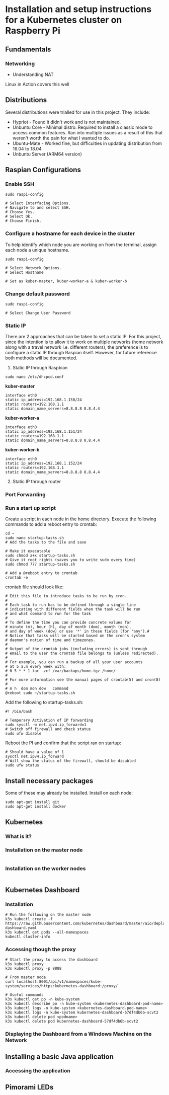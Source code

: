 # Installation and setup instructions for a Kubernetes cluster on Raspberry Pi

## Fundamentals

### Networking

- Understanding NAT

Linux in Action covers this well

## Distributions

Several distributions were trialled for use in this project. They include:

- Hypriot - Found it didn't work and is not maintained.
- Unbuntu Core - Minimal distro. Required to install a classic mode to access common features. Ran into multiple issues as a result of this that weren't worth the pain for what I wanted to do.
- Ubuntu-Mate - Worked fine, but difficulties in updating distribution from 16.04 to 18.04
- Unbuntu Server (ARM64 version)

## Raspian Configurations

### Enable SSH

```
sudo raspi-config

# Select Interfacing Options.
# Navigate to and select SSH.
# Choose Yes.
# Select Ok.
# Choose Finish.
```

### Configure a hostname for each device in the cluster

To help identify which node you are working on from the terminal, assign each node a unique hostname.

```
sudo raspi-config

# Select Network Options.
# Select Hostname

# Set as kuber-master, kuber-worker-a & kuber-worker-b
```

### Change default password

```
sudo raspi-config

# Select Change User Password
```

### Static IP

There are 2 approaches that can be taken to set a static IP. For this project, since the intention is to allow it to work on multiple networks (home network along with a travel network i.e. different routers), the preference is to configure a static IP through Raspian itself. However, for future reference both methods will be documented.

1) Static IP through Raspbian

```
sudo nano /etc/dhcpcd.conf
```

**kuber-master**

```
interface eth0
static ip_address=192.168.1.150/24
static routers=192.168.1.1
static domain_name_servers=8.8.8.8 8.8.4.4
```

**kuber-worker-a**

```
interface eth0
static ip_address=192.168.1.151/24
static routers=192.168.1.1
static domain_name_servers=8.8.8.8 8.8.4.4
```

**kuber-worker-b**

```
interface eth0
static ip_address=192.168.1.152/24
static routers=192.168.1.1
static domain_name_servers=8.8.8.8 8.8.4.4
```

2) Static IP through router

### Port Forwarding




### Run a start up script

Create a script in each node in the home directory. Execute the following commands to add a reboot entry to crontab:

```
cd ~
sudo nano startup-tasks.sh
# Add the tasks to the file and save

# Make it executable
sudo chmod a+x startup-tasks.sh
# Give it root rights (saves you to write sudo every time)
sudo chmod 777 startup-tasks.sh

# Add a @reboot entry to crontab
crontab -e
```

crontab file should look like:

```
# Edit this file to introduce tasks to be run by cron.
# 
# Each task to run has to be defined through a single line
# indicating with different fields when the task will be run
# and what command to run for the task
# 
# To define the time you can provide concrete values for
# minute (m), hour (h), day of month (dom), month (mon),
# and day of week (dow) or use '*' in these fields (for 'any').# 
# Notice that tasks will be started based on the cron's system
# daemon's notion of time and timezones.
# 
# Output of the crontab jobs (including errors) is sent through
# email to the user the crontab file belongs to (unless redirected).
# 
# For example, you can run a backup of all your user accounts
# at 5 a.m every week with:
# 0 5 * * 1 tar -zcf /var/backups/home.tgz /home/
# 
# For more information see the manual pages of crontab(5) and cron(8)
# 
# m h  dom mon dow   command
@reboot sudo ~/startup-tasks.sh
```

Add the following to startup-tasks.sh:

```
#! /bin/bash

# Temporary Activation of IP forwarding
sudo sysctl -w net.ipv4.ip_forward=1
# Switch off firewall and check status
sudo ufw disable
```

Reboot the PI and confirm that the script ran on startup:

```
# Should have a value of 1
sysctl net.ipv4.ip_forward
# Will show the status of the firewall, should be disabled
sudo ufw status
```

## Install necessary packages

Some of these may already be installed. Install on each node:

```
sudo apt-get install git
sudo apt-get install docker
```

## Kubernetes

### What is it?

### Installation on the master node

```

```

### Installation on the worker nodes

```

```

## Kubernetes Dashboard

### Installation

```
# Run the following on the master node
k3s kubectl create -f https://raw.githubusercontent.com/kubernetes/dashboard/master/aio/deploy/recommended/kubernetes-dashboard.yaml
k3s kubectl get pods --all-namespaces
kubectl cluster-info
```

### Accessing though the proxy

```
# Start the proxy to access the dashboard
k3s kubectl proxy
k3s kubectl proxy -p 8888

# From master node
curl localhost:8001/api/v1/namespaces/kube-system/services/https:kubernetes-dashboard:/proxy/

# Useful commands
k3s kubectl get po -n kube-system
k3s kubectl describe po -n kube-system <kubernetes-dashboard-pod-name>
k3s kubectl logs -n kube-system <kubernetes-dashboard-pod-name>
k3s kubectl logs -n kube-system kubernetes-dashboard-57df4db6b-scvt2
k3s kubectl delete pod <podname>
k3s kubectl delete pod kubernetes-dashboard-57df4db6b-scvt2
```

### Displaying the Dashboard from a Windows Machine on the Network


## Installing a basic Java application

### Accessing the application



## Pimorami LEDs

